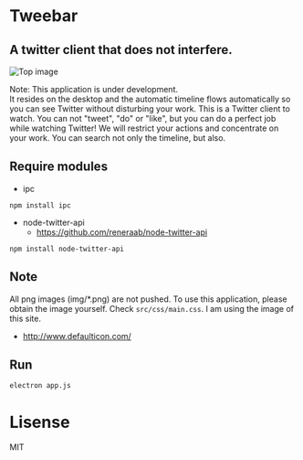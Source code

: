 # Tweebar
## A twitter client that does not interfere.

![Top image](https://github.com/toshusai/Tweebar/top_image.png)

Note: This application is under development.  
It resides on the desktop and the automatic timeline flows automatically so you can see Twitter without disturbing your work.
This is a Twitter client to watch. You can not "tweet", "do" or "like", but you can do a perfect job while watching Twitter!
We will restrict your actions and concentrate on your work.
You can search not only the timeline, but also.

## Require modules
- ipc
```
npm install ipc
```
- node-twitter-api
  - https://github.com/reneraab/node-twitter-api
```
npm install node-twitter-api
```

## Note
All png images (img/*.png) are not pushed. To use this application, please obtain the image yourself. Check `src/css/main.css`. I am using the image of this site.
- http://www.defaulticon.com/

## Run
```
electron app.js
```

# Lisense
MIT